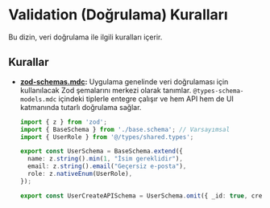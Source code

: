 # Validation (Doğrulama) Kuralları

Bu dizin, veri doğrulama ile ilgili kuralları içerir.

## Kurallar

- **[zod-schemas.mdc](./zod-schemas.mdc):** Uygulama genelinde veri doğrulaması için kullanılacak Zod şemalarını merkezi olarak tanımlar. `@types-schema-models.mdc` içindeki tiplerle entegre çalışır ve hem API hem de UI katmanında tutarlı doğrulama sağlar.
  ```typescript
  import { z } from 'zod';
  import { BaseSchema } from './base.schema'; // Varsayımsal
  import { UserRole } from '@/types/shared.types';

  export const UserSchema = BaseSchema.extend({
    name: z.string().min(1, "İsim gereklidir"),
    email: z.string().email("Geçersiz e-posta"),
    role: z.nativeEnum(UserRole),
  });

  export const UserCreateAPISchema = UserSchema.omit({ _id: true, createdAt: true, updatedAt: true });
  ``` 
